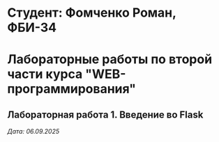 # Студент: Фомченко Роман, ФБИ-34

# Лабораторные работы по второй части курса "WEB-программирования"

## Лабораторная работа 1. Введение во Flask

*Дата: 06.09.2025*

